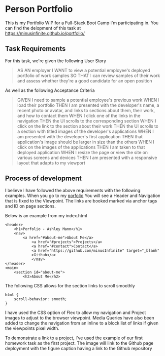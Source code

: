 # Person Portfolio

This is my Portfolio WIP for a Full-Stack Boot Camp I'm participating in.
You can find the delopment of this task at https://minusinfinite.github.io/portfolio/

## Task Requirements

For this task, we're given the following User Story

> AS AN employer
> I WANT to view a potential employee's deployed portfolio of work samples
> SO THAT I can review samples of their work and assess whether they're a good candidate for an open position

As well as the following Acceptance Criteria

> GIVEN I need to sample a potential employee's previous work
> WHEN I load their portfolio
> THEN I am presented with the developer's name, a recent photo or avatar, and links to sections about them, their work, and how to contact them
> WHEN I click one of the links in the navigation
> THEN the UI scrolls to the corresponding section
> WHEN I click on the link to the section about their work
> THEN the UI scrolls to a section with titled images of the developer's applications
> WHEN I am presented with the developer's first application
> THEN that application's image should be larger in size than the others
> WHEN I click on the images of the applications
> THEN I am taken to that deployed application
> WHEN I resize the page or view the site on various screens and devices
> THEN I am presented with a responsive layout that adapts to my viewport

## Process of development

I believe I have followed the above requirements with the following examples.
When you go to my [porfolio](https://minusinfinite.github.io/portfolio/)
You will see a Header and Navigation that is fixed to the Viewpoint. The links are booked marked via anchor tags and ID on page sections.

Below is an example from my index.html

```
<header>
    <h1>Porfolio - Ashley Mann</h1>
    <nav>
        <a href="#about-me">About Me</a>
            <a href="#projects">Projects</a>
            <a href="#contact">Contact</a>
            <a href="https://github.com/minusInfinite" target="_blank"
            >Github</a>
            </nav>
</header>
<main>
    <section id="about-me">
        <h2>About Me</h2>
```

The following CSS allows for the section links to scroll smoothly

```
html {
    scroll-behavior: smooth;
}
```

I have used the CSS option of Flex to allow my navigation and Project images to adjust to the browser viewpoint. Media Queries have also been added to change the navigation from an inline to a block list of links if given the viewpoints pixel width.

To demonstrate a link to a project, I've used the example of our first homework task as the first project. The image will link to the Github page deployment with the figure caption having a link to the Github repository
